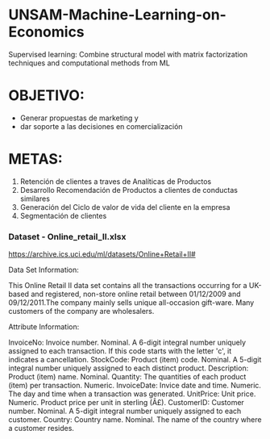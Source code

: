 # UNSAM-Machine-Learning-on-Economics
Supervised learning: Combine structural model with matrix factorization techniques and computational methods from ML
# OBJETIVO: 
* Generar propuestas de marketing y 
* dar soporte a las decisiones en comercialización
# METAS:
1. Retención de clientes a traves de Analíticas de Productos
2. Desarrollo Recomendación de Productos a clientes de conductas similares
3. Generación del Ciclo de valor de vida del cliente en la empresa
4. Segmentación de clientes

### Dataset - Online_retail_II.xlsx
https://archive.ics.uci.edu/ml/datasets/Online+Retail+II#

Data Set Information:

This Online Retail II data set contains all the transactions occurring for a UK-based and registered, non-store online retail between 01/12/2009 and 09/12/2011.The company mainly sells unique all-occasion gift-ware. Many customers of the company are wholesalers.


Attribute Information:

InvoiceNo: Invoice number. Nominal. A 6-digit integral number uniquely assigned to each transaction. If this code starts with the letter 'c', it indicates a cancellation.
StockCode: Product (item) code. Nominal. A 5-digit integral number uniquely assigned to each distinct product.
Description: Product (item) name. Nominal.
Quantity: The quantities of each product (item) per transaction. Numeric.
InvoiceDate: Invice date and time. Numeric. The day and time when a transaction was generated.
UnitPrice: Unit price. Numeric. Product price per unit in sterling (Â£).
CustomerID: Customer number. Nominal. A 5-digit integral number uniquely assigned to each customer.
Country: Country name. Nominal. The name of the country where a customer resides.
